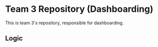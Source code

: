 # Team 3 Repository (Dashboarding)

This is team 3\'s repository, responsible for dashboarding.

## Logic